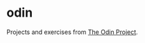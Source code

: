 # odin

Projects and exercises from [The Odin Project](http://www.theodinproject.com, "The Odin Project").